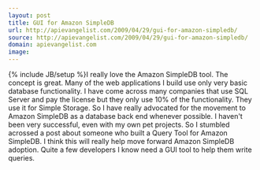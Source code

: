 ```yaml
---
layout: post
title: GUI for Amazon SimpleDB
url: http://apievangelist.com/2009/04/29/gui-for-amazon-simpledb/
source: http://apievangelist.com/2009/04/29/gui-for-amazon-simpledb/
domain: apievangelist.com
image: 
---
```

{% include JB/setup %}I really love the Amazon SimpleDB tool. The concept is great. Many of the web applications I build use only very basic database functionality.
I have come across many companies that use SQL Server and pay the license but they only use 10% of the functionality. They use it for Simple Storage.
So I have really advocated for the movement to Amazon SimpleDB as a database back end whenever possible. I haven't been very successful, even with my own pet projects.
So I stumbled acrossed a post about someone who built a Query Tool for Amazon SimpleDB.
I think this will really help move forward Amazon SimpleDB adoption. Quite a few developers I know need a GUI tool to help them write queries.
